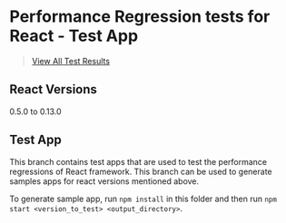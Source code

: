 # Performance Regression tests for React - Test App

> [View All Test Results](https://axemclion.cloudant.com/react-perf/_design/site/index.html#/summary?pagename=DBMonster&browser=chrome)

## React Versions
0.5.0 to 0.13.0

## Test App

This branch contains test apps that are used to test the performance regressions of React framework. This branch can be used to generate samples apps for react versions mentioned above. 

To generate sample app, run `npm install` in this folder and then run `npm start <version_to_test> <output_directory>`. 